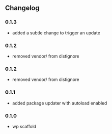 ## Changelog

### 0.1.3
- added a subtle change to trigger an update

### 0.1.2
- removed vendor/ from distignore

### 0.1.2
- removed vendor/ from distignore

### 0.1.1
- added package updater with autoload enabled

### 0.1.0
- wp scaffold


